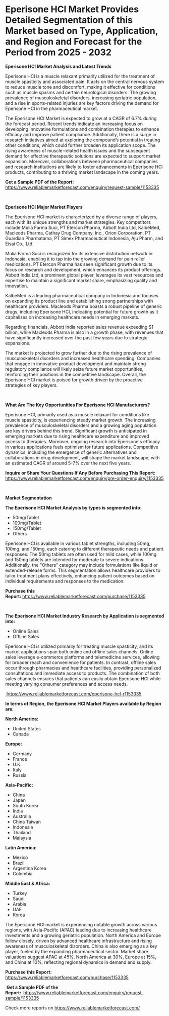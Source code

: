 <p><h1>Eperisone HCl Market Provides Detailed Segmentation of this Market based on Type, Application, and Region and Forecast for the Period from 2025 - 2032</h1></p><p><strong>Eperisone HCl Market Analysis and Latest Trends</strong></p>
<p><p>Eperisone HCl is a muscle relaxant primarily utilized for the treatment of muscle spasticity and associated pain. It acts on the central nervous system to reduce muscle tone and discomfort, making it effective for conditions such as muscle spasms and certain neurological disorders. The growing prevalence of musculoskeletal disorders, increasing geriatric population, and a rise in sports-related injuries are key factors driving the demand for Eperisone HCl in the pharmaceutical market.</p><p>The Eperisone HCl Market is expected to grow at a CAGR of 6.7% during the forecast period. Recent trends indicate an increasing focus on developing innovative formulations and combination therapies to enhance efficacy and improve patient compliance. Additionally, there is a surge in research initiatives aimed at exploring the compound’s potential in treating other conditions, which could further broaden its application scope. The rising awareness of muscle-related health issues and the subsequent demand for effective therapeutic solutions are expected to support market expansion. Moreover, collaborations between pharmaceutical companies and research institutions are likely to foster advancements in Eperisone HCl products, contributing to a thriving market landscape in the coming years.</p></p>
<p><strong>Get a Sample PDF of the Report:&nbsp;</strong> <a href="https://www.reliablemarketforecast.com/enquiry/request-sample/1153335?utm_campaign=3123&utm_medium=2&utm_source=Github&utm_content=ia&utm_term=08032025&utm_id=eperisone-hcl">https://www.reliablemarketforecast.com/enquiry/request-sample/1153335</a></p>
<p>&nbsp;</p>
<p><strong>Eperisone HCl Major Market Players</strong></p>
<p><p>The Eperisone HCl market is characterized by a diverse range of players, each with its unique strengths and market strategies. Key competitors include Mulia Farma Suci, PT Etercon Pharma, Abbott India Ltd, KalbeMed, Macleods Pharma, Cathay Drug Company, Inc., Orion Corporation, PT Guardian Pharmatama, PT Simex Pharmaceutical Indonesia, Aju Pharm, and Eisai Co., Ltd. </p><p>Mulia Farma Suci is recognized for its extensive distribution network in Indonesia, enabling it to tap into the growing demand for pain relief medications. PT Etercon Pharma has seen significant growth due to its focus on research and development, which enhances its product offerings. Abbott India Ltd, a prominent global player, leverages its vast resources and expertise to maintain a significant market share, emphasizing quality and innovation.</p><p>KalbeMed is a leading pharmaceutical company in Indonesia and focuses on expanding its product line and establishing strong partnerships with healthcare providers. Macleods Pharma boasts a robust pipeline of generic drugs, including Eperisone HCl, indicating potential for future growth as it capitalizes on increasing healthcare needs in emerging markets.</p><p>Regarding financials, Abbott India reported sales revenue exceeding $1 billion, while Macleods Pharma is also in a growth phase, with revenues that have significantly increased over the past few years due to strategic expansions. </p><p>The market is projected to grow further due to the rising prevalence of musculoskeletal disorders and increased healthcare spending. Companies that engage in innovative product development and maintain strong regulatory compliance will likely seize future market opportunities, reinforcing their positions in the competitive landscape. Overall, the Eperisone HCl market is poised for growth driven by the proactive strategies of key players.</p></p>
<p>&nbsp;</p>
<p><strong>What Are The Key Opportunities For Eperisone HCl Manufacturers?</strong></p>
<p><p>Eperisone HCl, primarily used as a muscle relaxant for conditions like muscle spasticity, is experiencing steady market growth. The increasing prevalence of musculoskeletal disorders and a growing aging population are key drivers behind this trend. Significant growth is anticipated in emerging markets due to rising healthcare expenditure and improved access to therapies. Moreover, ongoing research into Eperisone's efficacy in various applications fuels optimism for future applications. Competitive dynamics, including the emergence of generic alternatives and collaborations in drug development, will shape the market landscape, with an estimated CAGR of around 5-7% over the next five years.</p></p>
<p><strong>Inquire or Share Your Questions If Any Before Purchasing This Report:</strong> <a href="https://www.reliablemarketforecast.com/enquiry/pre-order-enquiry/1153335?utm_campaign=3123&utm_medium=2&utm_source=Github&utm_content=ia&utm_term=08032025&utm_id=eperisone-hcl">https://www.reliablemarketforecast.com/enquiry/pre-order-enquiry/1153335</a></p>
<p>&nbsp;</p>
<p><strong>Market Segmentation</strong></p>
<p><strong>The Eperisone HCl Market Analysis by types is segmented into:</strong></p>
<p><ul><li>50mg/Tablet</li><li>100mg/Tablet</li><li>150mg/Tablet</li><li>Others</li></ul></p>
<p><p>Eperisone HCl is available in various tablet strengths, including 50mg, 100mg, and 150mg, each catering to different therapeutic needs and patient responses. The 50mg tablets are often used for mild cases, while 100mg and 150mg tablets are intended for moderate to severe indications. Additionally, the "Others" category may include formulations like liquid or extended-release forms. This segmentation allows healthcare providers to tailor treatment plans effectively, enhancing patient outcomes based on individual requirements and responses to the medication.</p></p>
<p><strong>Purchase this Report:&nbsp;</strong><a href="https://www.reliablemarketforecast.com/purchase/1153335?utm_campaign=3123&utm_medium=2&utm_source=Github&utm_content=ia&utm_term=08032025&utm_id=eperisone-hcl">https://www.reliablemarketforecast.com/purchase/1153335</a></p>
<p>&nbsp;</p>
<p><strong>The Eperisone HCl Market Industry Research by Application is segmented into:</strong></p>
<p><ul><li>Online Sales</li><li>Offline Sales</li></ul></p>
<p><p>Eperisone HCl is utilized primarily for treating muscle spasticity, and its market applications span both online and offline sales channels. Online sales leverage e-commerce platforms and telemedicine services, allowing for broader reach and convenience for patients. In contrast, offline sales occur through pharmacies and healthcare facilities, providing personalized consultations and immediate access to products. The combination of both sales channels ensures that patients can easily obtain Eperisone HCl while meeting varying consumer preferences and access needs.</p></p>
<p><a href="https://www.reliablemarketforecast.com/eperisone-hcl-r1153335?utm_campaign=3123&utm_medium=2&utm_source=Github&utm_content=ia&utm_term=08032025&utm_id=eperisone-hcl">&nbsp;https://www.reliablemarketforecast.com/eperisone-hcl-r1153335</a></p>
<p><strong>In terms of Region, the Eperisone HCl Market Players available by Region are:</strong></p>
<p>
    <p> <strong> North America: </strong>
        <ul>
            <li>United States</li>
            <li>Canada</li>
        </ul>
        </p> 
    <p> <strong> Europe: </strong>
        <ul>
            <li>Germany</li>
            <li>France</li>
            <li>U.K.</li>
            <li>Italy</li>
            <li>Russia</li>
        </ul>
        </p> 
    <p> <strong> Asia-Pacific: </strong>
        <ul>
            <li>China</li>
            <li>Japan</li>
            <li>South Korea</li>
            <li>India</li>
            <li>Australia</li>
            <li>China Taiwan</li>
            <li>Indonesia</li>
            <li>Thailand</li>
            <li>Malaysia</li>
        </ul>
        </p> 
    <p> <strong> Latin America: </strong>
        <ul>
            <li>Mexico</li>
            <li>Brazil</li>
            <li>Argentina Korea</li>
            <li>Colombia</li>
        </ul>
        </p> 
    <p> <strong> Middle East & Africa: </strong>
        <ul>
            <li>Turkey</li>
            <li>Saudi</li>
            <li>Arabia</li>
            <li>UAE</li>
            <li>Korea</li>
        </ul>
    </p>
    </p>
<p><p>The Eperisone HCl market is experiencing notable growth across various regions, with Asia-Pacific (APAC) leading due to increasing healthcare investments and a growing geriatric population. North America and Europe follow closely, driven by advanced healthcare infrastructure and rising awareness of musculoskeletal disorders. China is also emerging as a key player, fueled by the expanding pharmaceutical sector. Market share valuations suggest APAC at 45%, North America at 30%, Europe at 15%, and China at 10%, reflecting regional dynamics in demand and supply.</p></p>
<p><strong>Purchase this Report: </strong><a href="https://www.reliablemarketforecast.com/purchase/1153335?utm_campaign=3123&utm_medium=2&utm_source=Github&utm_content=ia&utm_term=08032025&utm_id=eperisone-hcl">https://www.reliablemarketforecast.com/purchase/1153335</a></p>
<p>&nbsp;<strong>Get a Sample PDF of the Report:&nbsp;&nbsp;</strong><a href="https://www.reliablemarketforecast.com/enquiry/request-sample/1153335?utm_campaign=3123&utm_medium=2&utm_source=Github&utm_content=ia&utm_term=08032025&utm_id=eperisone-hcl">https://www.reliablemarketforecast.com/enquiry/request-sample/1153335</a></p>
<p><strong></strong></p>
<p>Check more reports on <a href="https://www.reliablemarketforecast.com/?utm_campaign=3123&utm_medium=2&utm_source=Github&utm_content=ia&utm_term=08032025&utm_id=eperisone-hcl">https://www.reliablemarketforecast.com/</a></p>